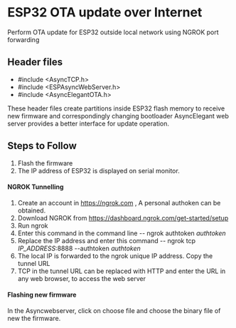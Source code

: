 # ESP32 OTA update over Internet
Perform OTA update for ESP32 outside local network using NGROK port forwarding
## Header files
- #include <AsyncTCP.h>
- #include <ESPAsyncWebServer.h>
- #include <AsyncElegantOTA.h>

These header files create partitions inside ESP32 flash memory to receive new firmware and correspondingly 
changing bootloader
AsyncElegant web server provides a better interface for update operation.

## Steps to Follow
 1. Flash the firmware
 2. The IP address of ESP32 is displayed on serial monitor.
#### NGROK Tunnelling
1. Create an account in https://ngrok.com , A personal authoken can be obtained.
2. Download NGROK from https://dashboard.ngrok.com/get-started/setup
3. Run ngrok
4. Enter this command in the command line -- ngrok authtoken *authtoken*
5. Replace the IP address and enter this command -- ngrok tcp *IP_ADDRESS*:8888 --authtoken *authtoken*
6. The local IP is forwarded to the ngrok unique IP address. Copy the tunnel URL
7. TCP in the tunnel URL can be replaced with HTTP and enter the URL in any web browser, to access the web server
 #### Flashing new firmware
 In the Asyncwebserver, click on choose file and choose the binary file of new the firmware.
 
